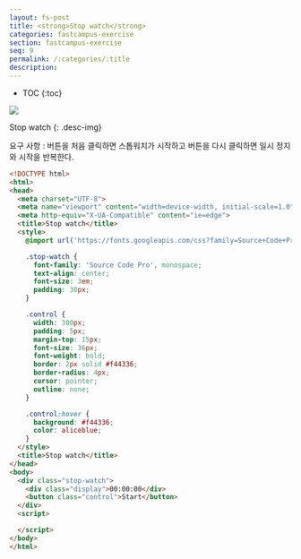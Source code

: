 ```yaml
---
layout: fs-post
title: <strong>Stop watch</strong>
categories: fastcampus-exercise
section: fastcampus-exercise
seq: 9
permalink: /:categories/:title
description:
---
```


* TOC
{:toc}

![](/assets/fs-images/exercise/stop-watch.gif)

Stop watch
{: .desc-img}

요구 사항
: 버튼을 처음 클릭하면 스톱워치가 시작하고 버튼을 다시 클릭하면 일시 정지와 시작을 반복한다.

```html
<!DOCTYPE html>
<html>
<head>
  <meta charset="UTF-8">
  <meta name="viewport" content="width=device-width, initial-scale=1.0">
  <meta http-equiv="X-UA-Compatible" content="ie=edge">
  <title>Stop watch</title>
  <style>
    @import url('https://fonts.googleapis.com/css?family=Source+Code+Pro');

    .stop-watch {
      font-family: 'Source Code Pro', monospace;
      text-align: center;
      font-size: 3em;
      padding: 30px;
    }

    .control {
      width: 300px;
      padding: 5px;
      margin-top: 15px;
      font-size: 36px;
      font-weight: bold;
      border: 2px solid #f44336;
      border-radius: 4px;
      cursor: pointer;
      outline: none;
    }

    .control:hover {
      background: #f44336;
      color: aliceblue;
    }
  </style>
  <title>Stop watch</title>
</head>
<body>
  <div class="stop-watch">
    <div class="display">00:00:00</div>
    <button class="control">Start</button>
  </div>
  <script>

  </script>
</body>
</html>
```
<!--
    const $control = document.querySelector('.control');

    $control.onclick = (() => {
      let [mm, ss, ms] = [0, 0, 0];
      let isRunning = false;
      let timerID = 0;
      const $display = document.querySelector('.display');

      // 1 => 01
      const format = num => (num < 10 ? '0' + num : num + '');

      return function () {
        if (isRunning) {
          // Running => Stop
          clearInterval(timerID);
        } else {
          // Stop => Running
          timerID = setInterval(() => {
            // 10ms 단위로 증가
            ms++;
            if (ms >= 100) {
              ss++;
              ms = 0;
            }
            if (ss >= 60) {
              mm++;
              ss = 0;
            }
            $display.innerHTML = `${format(mm)}:${format(ss)}:${format(ms)}`;
          }, 10);
        }
        isRunning = !isRunning;
        $control.textContent = isRunning ? 'Stop' : 'Start';
      };
    })();
 -->

<!-- # 2. Angular version

<iframe src="https://stackblitz.com/edit/angular-stop-watch?ctl=1&embed=1&hideNavigation=1&file=src/app/app.component.ts" frameborder="0" width="100%" height="500"></iframe>

# 3. React version

<iframe src="https://stackblitz.com/edit/react-stop-watch?ctl=1&embed=1&hideNavigation=1&file=index.js" frameborder="0" width="100%" height="500"></iframe> -->
